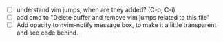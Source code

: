 
- [ ] understand vim jumps, when are they added? (C-o, C-i)
- [ ] add cmd to "Delete buffer and remove vim jumps related to this file"
- [ ] Add opacity to nvim-notify message box, to make it a little transparent and see code behind.
